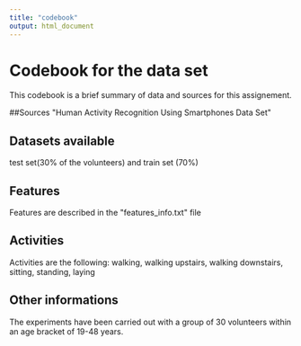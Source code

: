 ```yaml
---
title: "codebook"
output: html_document
---
```


# Codebook for the data set
This codebook is a brief summary of data and sources for this assignement.

##Sources
"Human Activity Recognition Using Smartphones Data Set"

## Datasets available
test set(30% of the volunteers) and train set (70%)

## Features
Features are described in the "features_info.txt" file

## Activities
Activities are the following: walking, walking upstairs, walking downstairs, sitting, standing, laying

## Other informations
The experiments have been carried out with a group of 30 volunteers within an age bracket of 19-48 years.




